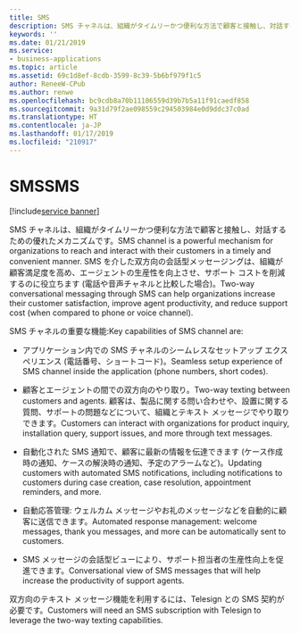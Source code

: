 ```yaml
---
title: SMS
description: SMS チャネルは、組織がタイムリーかつ便利な方法で顧客と接触し、対話するための優れたメカニズムです。
keywords: ''
ms.date: 01/21/2019
ms.service:
- business-applications
ms.topic: article
ms.assetid: 69c1d8ef-8cdb-3599-8c39-5b6bf979f1c5
author: ReneeW-CPub
ms.author: renwe
ms.openlocfilehash: bc9cdb8a70b11106559d39b7b5a11f91caedf858
ms.sourcegitcommit: 9a31d79f2ae098559c294503984e0d9ddc37c0ad
ms.translationtype: HT
ms.contentlocale: ja-JP
ms.lasthandoff: 01/17/2019
ms.locfileid: "210917"
---
```

#  <a name="sms"></a><span data-ttu-id="d8821-103">SMS</span><span class="sxs-lookup"><span data-stu-id="d8821-103">SMS</span></span>
[!include[service banner](../../includes/service.md)]



<span data-ttu-id="d8821-104">SMS チャネルは、組織がタイムリーかつ便利な方法で顧客と接触し、対話するための優れたメカニズムです。</span><span class="sxs-lookup"><span data-stu-id="d8821-104">SMS channel is a powerful mechanism for organizations to reach and interact with their customers in a timely and convenient manner.</span></span> <span data-ttu-id="d8821-105">SMS を介した双方向の会話型メッセージングは、組織が顧客満足度を高め、エージェントの生産性を向上させ、サポート コストを削減するのに役立ちます (電話や音声チャネルと比較した場合)。</span><span class="sxs-lookup"><span data-stu-id="d8821-105">Two-way conversational messaging through SMS can help organizations increase their customer satisfaction, improve agent productivity, and reduce support cost (when compared to phone or voice channel).</span></span> 

<span data-ttu-id="d8821-106">SMS チャネルの重要な機能:</span><span class="sxs-lookup"><span data-stu-id="d8821-106">Key capabilities of SMS channel are:</span></span>

-  <span data-ttu-id="d8821-107">アプリケーション内での SMS チャネルのシームレスなセットアップ エクスペリエンス (電話番号、ショートコード)。</span><span class="sxs-lookup"><span data-stu-id="d8821-107">Seamless setup experience of SMS channel inside the application (phone numbers, short codes).</span></span>

-  <span data-ttu-id="d8821-108">顧客とエージェントの間での双方向のやり取り。</span><span class="sxs-lookup"><span data-stu-id="d8821-108">Two-way texting between customers and agents.</span></span> <span data-ttu-id="d8821-109">顧客は、製品に関する問い合わせや、設置に関する質問、サポートの問題などについて、組織とテキスト メッセージでやり取りできます。</span><span class="sxs-lookup"><span data-stu-id="d8821-109">Customers can interact with organizations for product inquiry, installation query, support issues, and more through text messages.</span></span>

-  <span data-ttu-id="d8821-110">自動化された SMS 通知で、顧客に最新の情報を伝達できます (ケース作成時の通知、ケースの解決時の通知、予定のアラームなど)。</span><span class="sxs-lookup"><span data-stu-id="d8821-110">Updating customers with automated SMS notifications, including notifications to customers during case creation, case resolution, appointment reminders, and more.</span></span>

-  <span data-ttu-id="d8821-111">自動応答管理: ウェルカム メッセージやお礼のメッセージなどを自動的に顧客に送信できます。</span><span class="sxs-lookup"><span data-stu-id="d8821-111">Automated response management: welcome messages, thank you messages, and more can be automatically sent to customers.</span></span>

-  <span data-ttu-id="d8821-112">SMS メッセージの会話型ビューにより、サポート担当者の生産性向上を促進できます。</span><span class="sxs-lookup"><span data-stu-id="d8821-112">Conversational view of SMS messages that will help increase the productivity of support agents.</span></span>

<span data-ttu-id="d8821-113">双方向のテキスト メッセージ機能を利用するには、Telesign との SMS 契約が必要です。</span><span class="sxs-lookup"><span data-stu-id="d8821-113">Customers will need an SMS subscription with Telesign to leverage the two-way texting capabilities.</span></span> 
